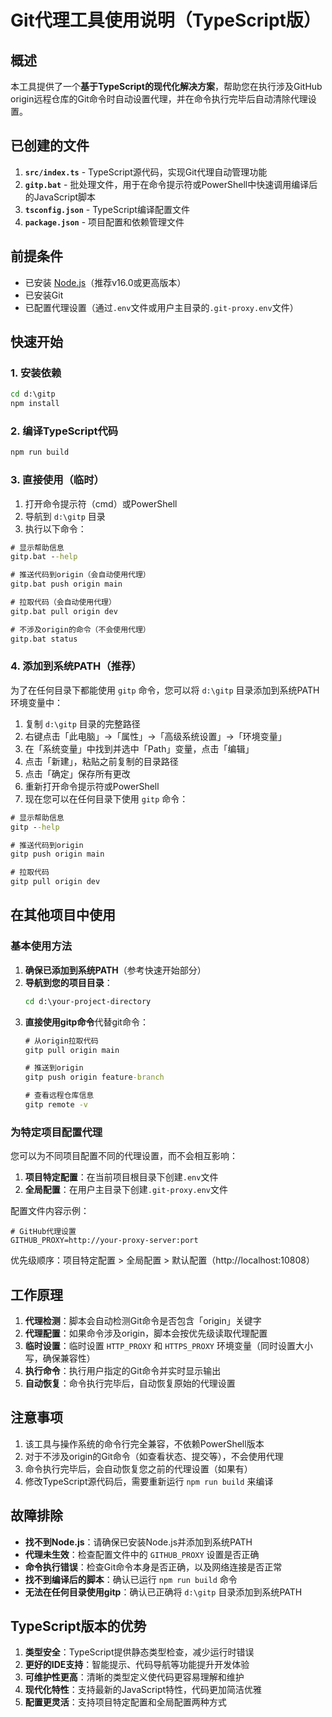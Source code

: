# Git代理工具使用说明（TypeScript版）

## 概述

本工具提供了一个**基于TypeScript的现代化解决方案**，帮助您在执行涉及GitHub origin远程仓库的Git命令时自动设置代理，并在命令执行完毕后自动清除代理设置。

## 已创建的文件

1. **`src/index.ts`** - TypeScript源代码，实现Git代理自动管理功能
2. **`gitp.bat`** - 批处理文件，用于在命令提示符或PowerShell中快速调用编译后的JavaScript脚本
3. **`tsconfig.json`** - TypeScript编译配置文件
4. **`package.json`** - 项目配置和依赖管理文件

## 前提条件

- 已安装 [Node.js](https://nodejs.org/)（推荐v16.0或更高版本）
- 已安装Git
- 已配置代理设置（通过`.env`文件或用户主目录的`.git-proxy.env`文件）

## 快速开始

### 1. 安装依赖

```cmd
cd d:\gitp
npm install
```

### 2. 编译TypeScript代码

```cmd
npm run build
```

### 3. 直接使用（临时）

1. 打开命令提示符（cmd）或PowerShell
2. 导航到 `d:\gitp` 目录
3. 执行以下命令：

```cmd
# 显示帮助信息
gitp.bat --help

# 推送代码到origin（会自动使用代理）
gitp.bat push origin main

# 拉取代码（会自动使用代理）
gitp.bat pull origin dev

# 不涉及origin的命令（不会使用代理）
gitp.bat status
```

### 4. 添加到系统PATH（推荐）

为了在任何目录下都能使用 `gitp` 命令，您可以将 `d:\gitp` 目录添加到系统PATH环境变量中：

1. 复制 `d:\gitp` 目录的完整路径
2. 右键点击「此电脑」→「属性」→「高级系统设置」→「环境变量」
3. 在「系统变量」中找到并选中「Path」变量，点击「编辑」
4. 点击「新建」，粘贴之前复制的目录路径
5. 点击「确定」保存所有更改
6. 重新打开命令提示符或PowerShell
7. 现在您可以在任何目录下使用 `gitp` 命令：

```cmd
# 显示帮助信息
gitp --help

# 推送代码到origin
gitp push origin main

# 拉取代码
gitp pull origin dev
```

## 在其他项目中使用

### 基本使用方法

1. **确保已添加到系统PATH**（参考快速开始部分）
2. **导航到您的项目目录**：
   ```cmd
   cd d:\your-project-directory
   ```
3. **直接使用gitp命令**代替git命令：
   ```cmd
   # 从origin拉取代码
   gitp pull origin main
   
   # 推送到origin
   gitp push origin feature-branch
   
   # 查看远程仓库信息
   gitp remote -v
   ```

### 为特定项目配置代理

您可以为不同项目配置不同的代理设置，而不会相互影响：

1. **项目特定配置**：在当前项目根目录下创建`.env`文件
2. **全局配置**：在用户主目录下创建`.git-proxy.env`文件

配置文件内容示例：

```env
# GitHub代理设置
GITHUB_PROXY=http://your-proxy-server:port
```

优先级顺序：项目特定配置 > 全局配置 > 默认配置（http://localhost:10808）

## 工作原理

1. **代理检测**：脚本会自动检测Git命令是否包含「origin」关键字
2. **代理配置**：如果命令涉及origin，脚本会按优先级读取代理配置
3. **临时设置**：临时设置 `HTTP_PROXY` 和 `HTTPS_PROXY` 环境变量（同时设置大小写，确保兼容性）
4. **执行命令**：执行用户指定的Git命令并实时显示输出
5. **自动恢复**：命令执行完毕后，自动恢复原始的代理设置

## 注意事项

1. 该工具与操作系统的命令行完全兼容，不依赖PowerShell版本
2. 对于不涉及origin的Git命令（如查看状态、提交等），不会使用代理
3. 命令执行完毕后，会自动恢复您之前的代理设置（如果有）
4. 修改TypeScript源代码后，需要重新运行 `npm run build` 来编译

## 故障排除

- **找不到Node.js**：请确保已安装Node.js并添加到系统PATH
- **代理未生效**：检查配置文件中的 `GITHUB_PROXY` 设置是否正确
- **命令执行错误**：检查Git命令本身是否正确，以及网络连接是否正常
- **找不到编译后的脚本**：确认已运行 `npm run build` 命令
- **无法在任何目录使用gitp**：确认已正确将 `d:\gitp` 目录添加到系统PATH

## TypeScript版本的优势

1. **类型安全**：TypeScript提供静态类型检查，减少运行时错误
2. **更好的IDE支持**：智能提示、代码导航等功能提升开发体验
3. **可维护性更高**：清晰的类型定义使代码更容易理解和维护
4. **现代化特性**：支持最新的JavaScript特性，代码更加简洁优雅
5. **配置更灵活**：支持项目特定配置和全局配置两种方式